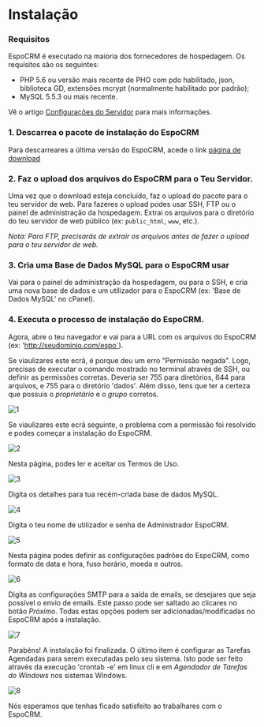 # Instalação

### Requisitos
EspoCRM é executado na maioria dos fornecedores de hospedagem. Os requisitos são os seguintes:

* PHP 5.6 ou versão mais recente de PHO com pdo habilitado, json, biblioteca GD, extensões mcrypt (normalmente habilitado por padrão);
* MySQL 5.5.3 ou mais recente.

Vê o artigo [Configurações do Servidor](server-configuration.md) para mais informações.

### 1. Descarrea o pacote de instalação do EspoCRM
Para descarreares a última versão do EspoCRM, acede o link [página de download](http://www.espocrm.com/download/)

### 2. Faz o upload dos arquivos do EspoCRM para o Teu Servidor.

Uma vez que o download esteja concluído, faz o upload do pacote para o teu servidor de web. 
Para fazeres o upload podes usar SSH, FTP ou o painel de administração da hospedagem.
Extrai os arquivos para o diretório do teu servidor de web público (ex: `public_html`, `www`, etc.).

_Nota: Para FTP, precisarás de extrair os arquivos antes de fazer o upload para o teu servidor de web._

### 3. Cria uma Base de Dados MySQL para o EspoCRM usar

Vai para o painel de administração da hospedagem, ou para o SSH, e cria uma nova base de dados e um utilizador para o EspoCRM (ex: 'Base de Dados MySQL' no cPanel).

### 4. Executa o processo de instalação do EspoCRM.

Agora, abre o teu navegador e vai para a URL com os arquivos do EspoCRM (ex: 'http://seudominio.com/espo`).

Se viaulizares este ecrã, é porque deu um erro "Permissão negada". 
Logo, precisas de executar o comando mostrado no terminal através de SSH, ou definir as permissões corretas. 
Deveria ser 755 para diretórios, 644 para arquivos, e 755 para o diretório 'dados'. 
Além disso, tens que ter a certeza que possuis o _proprietário_ e o _grupo_ corretos.

![1](https://raw.githubusercontent.com/espocrm/documentation/master/_static/images/administration/installation/1.png)

Se viaulizares este ecrã seguinte, o problema com a permissão foi resolvido e podes começar a instalação do EspoCRM.

![2](https://raw.githubusercontent.com/espocrm/documentation/master/_static/images/administration/installation/2.png)

Nesta página, podes ler e aceitar os Termos de Uso.

![3](https://raw.githubusercontent.com/espocrm/documentation/master/_static/images/administration/installation/3.png)

Digita os detalhes para tua recém-criada base de dados MySQL.

![4](https://raw.githubusercontent.com/espocrm/documentation/master/_static/images/administration/installation/4.png)

Digita o teu nome de utilizador e senha de Administrador EspoCRM.

![5](https://raw.githubusercontent.com/espocrm/documentation/master/_static/images/administration/installation/5.png)

Nesta página podes definir as configurações padrões do EspoCRM, como formato de data e hora, fuso horário, moeda e outros.

![6](https://raw.githubusercontent.com/espocrm/documentation/master/_static/images/administration/installation/6.png)

Digita as configurações SMTP para a saída de emails, se desejares que seja possível o envio de emails. 
Este passo pode ser saltado ao clicares no botão _Próximo_. 
Todas estas opções podem ser adicionadas/modificadas no EspoCRM após a instalação.

![7](https://raw.githubusercontent.com/espocrm/documentation/master/_static/images/administration/installation/7.png)

Parabéns! A instalação foi finalizada. 
O último item é configurar as Tarefas Agendadas para serem executadas pelo seu sistema. Isto pode ser feito através da execução 'crontab -e' em linux cli e em _Agendador de Tarefas do Windows_ nos sistemas Windows.

![8](https://raw.githubusercontent.com/espocrm/documentation/master/_static/images/administration/installation/8.png)

Nós esperamos que tenhas ficado satisfeito ao trabalhares com o EspoCRM.







